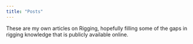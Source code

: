 ```yaml
---
title: "Posts"
---
```


These are my own articles on Rigging, hopefully filling some of the gaps in rigging knowledge that is publicly available online.